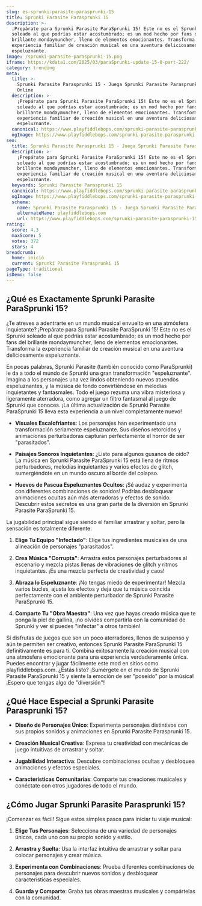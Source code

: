 ```yaml
---
slug: es-sprunki-parasite-parasprunki-15
title: Sprunki Parasite Parasprunki 15
description: >-
  ¡Prepárate para Sprunki Parasite ParaSprunki 15! Este no es el Sprunki
  soleado al que podrías estar acostumbrado; es un mod hecho por fans del
  brillante mondaymuncher, lleno de elementos emocionantes. Transforma la
  experiencia familiar de creación musical en una aventura deliciosamente
  espeluznante.
image: /sprunki-parasite-parasprunki-15.png
iframe: https://kdata1.com/2025/03/paraSprunki-update-15-0-part-222/
category: trending
meta:
  title: >-
    Sprunki Parasite Parasprunki 15 - Juega Sprunki Parasite Parasprunki 15
    Online
  description: >-
    ¡Prepárate para Sprunki Parasite ParaSprunki 15! Este no es el Sprunki
    soleado al que podrías estar acostumbrado; es un mod hecho por fans del
    brillante mondaymuncher, lleno de elementos emocionantes. Transforma la
    experiencia familiar de creación musical en una aventura deliciosamente
    espeluznante.
  canonical: https://www.playfiddlebops.com/sprunki-parasite-parasprunki-15/
  ogImage: https://www.playfiddlebops.com/sprunki-parasite-parasprunki-15.png
seo:
  title: Sprunki Parasite Parasprunki 15 - Juega Sprunki Parasite Parasprunki 15 Online
  description: >-
    ¡Prepárate para Sprunki Parasite ParaSprunki 15! Este no es el Sprunki
    soleado al que podrías estar acostumbrado; es un mod hecho por fans del
    brillante mondaymuncher, lleno de elementos emocionantes. Transforma la
    experiencia familiar de creación musical en una aventura deliciosamente
    espeluznante.
  keywords: Sprunki Parasite Parasprunki 15
  canonical: https://www.playfiddlebops.com/sprunki-parasite-parasprunki-15/
  ogImage: https://www.playfiddlebops.com/sprunki-parasite-parasprunki-15.png
  schema:
    name: Sprunki Parasite Parasprunki 15 - Juega Sprunki Parasite Parasprunki 15 Online
    alternateName: playfiddlebops.com
    url: https://www.playfiddlebops.com/sprunki-parasite-parasprunki-15/
rating:
  score: 4.3
  maxScore: 5
  votes: 372
  stars: 4
breadcrumb:
  home: inicio
  current: Sprunki Parasite Parasprunki 15
pageType: traditional
isDemo: false
---
```


## ¿Qué es Exactamente Sprunki Parasite ParaSprunki 15?

¿Te atreves a adentrarte en un mundo musical envuelto en una atmósfera inquietante? ¡Prepárate para Sprunki Parasite ParaSprunki 15! Este no es el Sprunki soleado al que podrías estar acostumbrado; es un mod hecho por fans del brillante mondaymuncher, lleno de elementos emocionantes. Transforma la experiencia familiar de creación musical en una aventura deliciosamente espeluznante.

En pocas palabras, Sprunki Parasite (también conocido como ParaSprunki) le da a todo el mundo de Sprunki una gran transformación "espeluznante". Imagina a los personajes una vez lindos obteniendo nuevos atuendos espeluznantes, y la música de fondo convirtiéndose en melodías inquietantes y fantasmales. Todo el juego rezuma una vibra misteriosa y ligeramente aterradora, como agregar un filtro fantasmal al juego de Sprunki que conoces. ¡La última actualización de Sprunki Parasite ParaSprunki 15 lleva esta experiencia a un nivel completamente nuevo!

- **Visuales Escalofriantes**: Los personajes han experimentado una transformación seriamente espeluznante. Sus diseños retorcidos y animaciones perturbadoras capturan perfectamente el horror de ser "parasitados".

- **Paisajes Sonoros Inquietantes**: ¿Listo para algunos gusanos de oído? La música en Sprunki Parasite ParaSprunki 15 está llena de ritmos perturbadores, melodías inquietantes y varios efectos de glitch, sumergiéndote en un mundo oscuro al borde del colapso.

- **Huevos de Pascua Espeluznantes Ocultos**: ¡Sé audaz y experimenta con diferentes combinaciones de sonidos! Podrías desbloquear animaciones ocultas aún más aterradoras y efectos de sonido. Descubrir estos secretos es una gran parte de la diversión en Sprunki Parasite ParaSprunki 15.

La jugabilidad principal sigue siendo el familiar arrastrar y soltar, pero la sensación es totalmente diferente:

1. **Elige Tu Equipo "Infectado"**: Elige tus ingredientes musicales de una alineación de personajes "parasitados".

1. **Crea Música "Corrupta"**: Arrastra estos personajes perturbadores al escenario y mezcla pistas llenas de vibraciones de glitch y ritmos inquietantes. ¡Es una mezcla perfecta de creatividad y caos!

1. **Abraza lo Espeluznante**: ¡No tengas miedo de experimentar! Mezcla varios bucles, ajusta los efectos y deja que tu música coincida perfectamente con el ambiente perturbador de Sprunki Parasite ParaSprunki 15.

1. **Comparte Tu "Obra Maestra"**: Una vez que hayas creado música que te ponga la piel de gallina, ¡no olvides compartirla con la comunidad de Sprunki y ver si puedes "infectar" a otros también!

Si disfrutas de juegos que son un poco aterradores, llenos de suspenso y aún te permiten ser creativo, entonces Sprunki Parasite ParaSprunki 15 definitivamente es para ti. Combina exitosamente la creación musical con una atmósfera emocionante para una experiencia verdaderamente única. Puedes encontrar y jugar fácilmente este mod en sitios como playfiddlebops.com. ¿Estás listo? ¡Sumérgete en el mundo de Sprunki Parasite ParaSprunki 15 y siente la emoción de ser "poseído" por la música! ¡Espero que tengas algo de "diversión"!

## ¿Qué Hace Especial a Sprunki Parasite Parasprunki 15?

- **Diseño de Personajes Único**: Experimenta personajes distintivos con sus propios sonidos y animaciones en Sprunki Parasite Parasprunki 15.

- **Creación Musical Creativa**: Expresa tu creatividad con mecánicas de juego intuitivas de arrastrar y soltar.

- **Jugabilidad Interactiva**: Descubre combinaciones ocultas y desbloquea animaciones y efectos especiales.

- **Características Comunitarias**: Comparte tus creaciones musicales y conéctate con otros jugadores de todo el mundo.

## ¿Cómo Jugar Sprunki Parasite Parasprunki 15?

¡Comenzar es fácil! Sigue estos simples pasos para iniciar tu viaje musical:

1. **Elige Tus Personajes**: Selecciona de una variedad de personajes únicos, cada uno con su propio sonido y estilo.

1. **Arrastra y Suelta**: Usa la interfaz intuitiva de arrastrar y soltar para colocar personajes y crear música.

1. **Experimenta con Combinaciones**: Prueba diferentes combinaciones de personajes para descubrir nuevos sonidos y desbloquear características especiales.

1. **Guarda y Comparte**: Graba tus obras maestras musicales y compártelas con la comunidad.